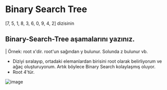 # Binary Search Tree

[7, 5, 1, 8, 3, 6, 0, 9, 4, 2] dizisinin 
## Binary-Search-Tree aşamalarını yazınız.

| Örnek: root x'dir. root'un sağından y bulunur. Solunda z bulunur vb.

* Diziyi sıralayıp, ortadaki elemanlardan birisini root olarak belirliyorum ve ağaç oluşturuyorum. Artık böylece Binary Search kolaylaşmış oluyor.
* Root 4'tür. 

![image](https://github.com/manahter/patika-odev/assets/73780835/f40c7dfe-81cd-4f75-a1d9-4114a577a479)
